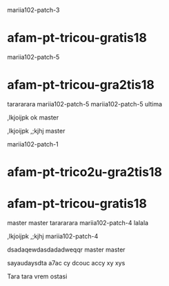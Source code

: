 mariia102-patch-3
# afam-pt-tricou-gratis18
 mariia102-patch-5
# afam-pt-tricou-gra2tis18
tarararara mariia102-patch-5
mariia102-patch-5
ultima

,lkjoijpk ok
master

,lkjoijpk
,;kjhj
 master

 mariia102-patch-1
# afam-pt-trico2u-gra2tis18

# afam-pt-tricou-gratis18
master
master
tarararara
 mariia102-patch-4
lalala

,lkjoijpk
,;kjhj
 mariia102-patch-4

dsadaqewdasdadadweqqr master
master

 sayaudaysdta a7ac cy dcouc accy xy xys

Tara tara vrem ostasi
